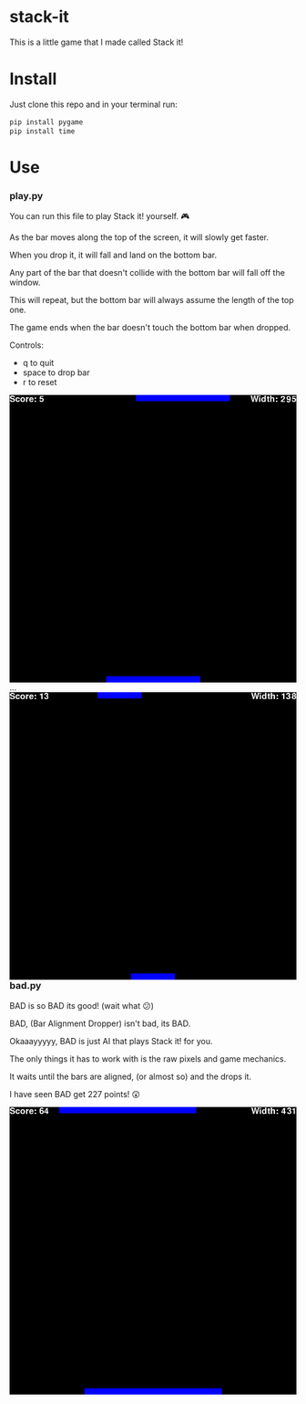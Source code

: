 # stack-it
This is a little game that I made called Stack it!
# Install
Just clone this repo and in your terminal run:
```
pip install pygame
pip install time
```
# Use
### play.py

You can run this file to play Stack it! yourself. 🎮


As the bar moves along the top of the screen, it will slowly get faster.

When you drop it, it will fall and land on the bottom bar.

Any part of the bar that doesn't collide with the bottom bar will fall off the window.

This will repeat, but the bottom bar will always assume the length of the top one.

The game ends when the bar doesn't touch the bottom bar when dropped.

Controls:
- q to quit
- space to drop bar
- r to reset

<img src="screenshots/human1.png" align="left"/>
...
<img src="screenshots/human2.png" align="right"/>

### bad.py

BAD is so BAD its good! (wait what 😕)

BAD, (Bar Alignment Dropper) isn't bad, its BAD.

Okaaayyyyy, BAD is just AI that plays Stack it! for you.

The only things it has to work with is the raw pixels and game mechanics.

It waits until the bars are aligned, (or almost so) and the drops it.

I have seen BAD get 227 points! 😲

<img src="screenshots/bad1.bmp"/>

